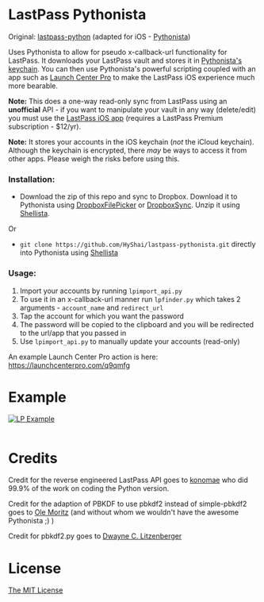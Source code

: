 LastPass Pythonista
===================

Original: [lastpass-python][] (adapted for iOS - [Pythonista][])


Uses Pythonista to allow for pseudo x-callback-url functionality for LastPass. It downloads your LastPass vault and stores it in [Pythonista's keychain][]. You can then use Pythonista's powerful scripting coupled with an app such as [Launch Center Pro][] to make the LastPass iOS experience much more bearable.

**Note:** This does a one-way read-only sync from LastPass using an __unofficial__ API - if you want to manipulate your vault in any way (delete/edit) you must use the [LastPass iOS app][] (requires a LastPass Premium subscription - $12/yr).

**Note:** It stores your accounts in the iOS keychain (*not* the iCloud keychain). Although the keychain is encrypted, there *may* be ways to access it from other apps. Please weigh the risks before using this.

### Installation:

* Download the zip of this repo and sync to Dropbox. Download it to Pythonista using [DropboxFilePicker][] or [DropboxSync][]. Unzip it using [Shellista][].

Or
* `git clone https://github.com/HyShai/lastpass-pythonista.git` directly into Pythonista using [Shellista][]

### Usage:

1. Import your accounts by running `lpimport_api.py`
2. To use it in an x-callback-url manner run `lpfinder.py` which takes 2 arguments - `account_name` and `redirect_url`
3. Tap the account for which you want the password 
4. The password will be copied to the clipboard and you will be redirected to the url/app that you passed in
4. Use `lpimport_api.py` to manually update your accounts (read-only)

An example Launch Center Pro action is here: https://launchcenterpro.com/q9qmfg 

Example
=======

<a href="https://www.youtube.com/watch?v=8WmbEWjLWbY" target="_blank"><img src="http://img.youtube.com/vi/8WmbEWjLWbY/0.jpg" alt="LP Example"></a>

```python

```
Credits
=======
Credit for the reverse engineered LastPass API goes to [konomae][] who did 99.9% of the work on coding the Python version.

Credit for the adaption of PBKDF to use pbkdf2 instead of simple-pbkdf2 goes to [Ole Moritz][] (and without whom we wouldn't have the awesome Pythonista ;) )

Credit for pbkdf2.py goes to [Dwayne C. Litzenberger][]

License
=======

[The MIT License][]

  [Pythonista]: https://itunes.apple.com/us/app/pythonista/id528579881
  [lastpass-python]: https://github.com/konomae/lastpass-python
  [The MIT License]: http://opensource.org/licenses/mit-license.php
  [Launch Center Pro]: https://itunes.apple.com/us/app/launch-center-pro/id532016360?mt=8&uo=4&at=11l6hc&ct=fnd
  [LastPass iOS app]:https://itunes.apple.com/us/app/lastpass-for-premium-customers/id324613447?mt=8&uo=4&at=11l6hc&ct=fnd
  [DropboxFilePicker]:https://gist.github.com/omz/fb180c58c94526e2c40b
  [DropboxSync]:https://gist.github.com/sidewinder42/8631794
  [Shellista]:https://github.com/transistor1/shellista
  [konomae]:https://github.com/konomae
  [Ole Moritz]:https://github.com/omz
  [Dwayne C. Litzenberger]:https://github.com/dlitz/python-pbkdf2
  [Pythonista's keychain]:http://omz-software.com/pythonista/docs/ios/keychain.html